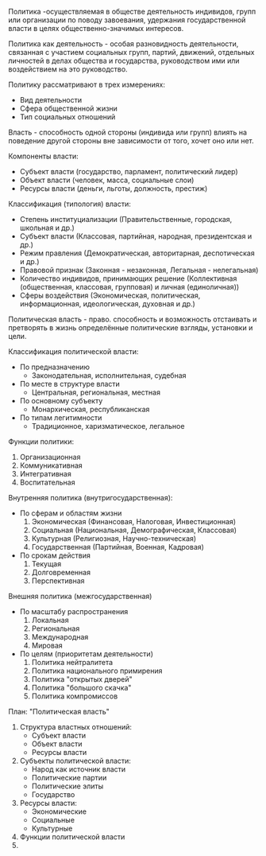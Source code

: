 Политика -осуществляемая в обществе деятельность индивидов, групп или организации по поводу завоевания, удержания государственной власти в целях общественно-значимых интересов.

Политика как деятельность - особая разновидность деятельности, связанная с участием социальных групп, партий, движений, отдельных личностей в делах общества и государства, руководством ими или воздействием на это руководство.

Политику рассматривают в трех измерениях:
- Вид деятельности
- Сфера общественной жизни
- Тип социальных отношений

Власть - способность одной стороны (индивида или групп) влиять на поведение другой стороны вне зависимости от того, хочет оно или нет.

Компоненты власти:
- Субъект власти (государство, парламент, политический лидер)
- Объект власти (человек, масса, социальные слои)
- Ресурсы власти (деньги, льготы, должность, престиж)

Классификация (типология) власти:
- Степень институциализации (Правительственные, городская, школьная и др.)
- Субъект власти (Классовая, партийная, народная, президентская и др.)
- Режим правления (Демократическая, авторитарная, деспотическая и др.)
- Правовой признак (Законная - незаконная, Легальная - нелегальная)
- Количество индивидов, принимающих решение (Коллективная (общественная, классовая, групповая) и личная (единоличная))
- Сферы воздействия (Экономическая, политическая, информационная, идеологическая, духовная и др.)

Политическая власть - право. способность и возможность отстаивать и претворять в жизнь определённые политические взгляды, установки и цели.

Классификация политической власти:
- По предназначению
	-  Законодательная, исполнительная, судебная
- По месте в структуре власти
	- Центральная, региональная, местная
- По основному субъекту
	- Монархическая, республиканская
- По типам легитимности
	- Традиционное, харизматическое, легальное

Функции политики:
1. Организационная
2. Коммуникативная
3. Интегративная
4. Воспитательная

Внутренняя политика (внутригосударственная):
- По сферам и областям жизни
	1. Экономическая (Финансовая, Налоговая, Инвестиционная)
	2. Социальная (Национальная, Демографическая, Классовая)
	3. Культурная (Религиозная, Научно-техническая)
	4. Государственная (Партийная, Военная, Кадровая)
- По срокам действия
	1. Текущая
	2. Долговременная
	3. Перспективная

Внешняя политика (межгосударственная)
- По масштабу распространения
	1. Локальная
	2. Региональная
	3. Международная
	4. Мировая
- По целям (приоритетам деятельности)
	1. Политика нейтралитета
	2. Политика национального примирения
	3. Политика "открытых дверей"
	4. Политика "большого скачка"
	5. Политика компромиссов

План: "Политическая власть"
1. Структура властных отношений:
	 - Субъект власти
	 - Объект власти
	 - Ресурсы власти
2. Субъекты политической власти:
	 - Народ как источник власти
	 - Политические партии
	 - Политические элиты
	 - Государство
3. Ресурсы власти:
	 - Экономические
	 - Социальные
	 - Культурные
4. Функции политической власти
5.   